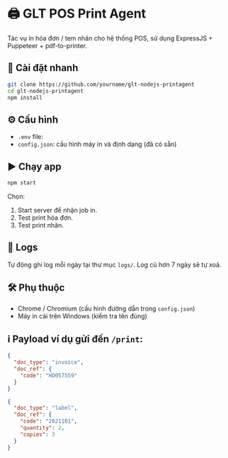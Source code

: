 # 🖨️ GLT POS Print Agent

Tác vụ in hóa đơn / tem nhãn cho hệ thống POS, sử dụng ExpressJS + Puppeteer + pdf-to-printer.

## 🚀 Cài đặt nhanh

```bash
git clone https://github.com/yourname/glt-nodejs-printagent
cd glt-nodejs-printagent
npm install
```

## ⚙️ Cấu hình

- `.env` file:
- `config.json`: cấu hình máy in và định dạng (đã có sẵn)

## ▶️ Chạy app

```bash
npm start
```

Chọn:

1. Start server để nhận job in.
2. Test print hóa đơn.
3. Test print nhãn.

## 📂 Logs

Tự động ghi log mỗi ngày tại thư mục `logs/`. Log cũ hơn 7 ngày sẽ tự xoá.

## 🛠️ Phụ thuộc

- Chrome / Chromium (cấu hình đường dẫn trong `config.json`)
- Máy in cài trên Windows (kiểm tra tên đúng)

## ℹ️ Payload ví dụ gửi đến `/print`:

```json
{
  "doc_type": "invoice",
  "doc_ref": {
    "code": "HD057559"
  }
}
```

```json
{
  "doc_type": "label",
  "doc_ref": {
    "code": "2021101",
    "quantity": 2,
    "copies": 3
  }
}
```
